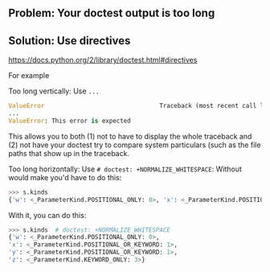 ## Problem: Your doctest output is too long

## Solution: Use directives
<https://docs.python.org/2/library/doctest.html#directives>

For example

Too long vertically: Use `...`
```python
ValueError                                Traceback (most recent call last)
...
ValueError: This error is expected
```
This allows you to both (1) not to have to display the whole traceback and (2) not have your doctest try to compare system particulars (such as the file paths that show up in the traceback.

Too long horizontally: Use `# doctest: +NORMALIZE_WHITESPACE`:
Without would make you'd have to do this:
```python
>>> s.kinds 
{'w': <_ParameterKind.POSITIONAL_ONLY: 0>, 'x': <_ParameterKind.POSITIONAL_OR_KEYWORD: 1>, 'y': <_ParameterKind.POSITIONAL_OR_KEYWORD: 1>, 'z': <_ParameterKind.KEYWORD_ONLY: 3>}
```
With it, you can do this:
```python
>>> s.kinds  # doctest: +NORMALIZE_WHITESPACE
{'w': <_ParameterKind.POSITIONAL_ONLY: 0>,
'x': <_ParameterKind.POSITIONAL_OR_KEYWORD: 1>,
'y': <_ParameterKind.POSITIONAL_OR_KEYWORD: 1>,
'z': <_ParameterKind.KEYWORD_ONLY: 3>}
```
